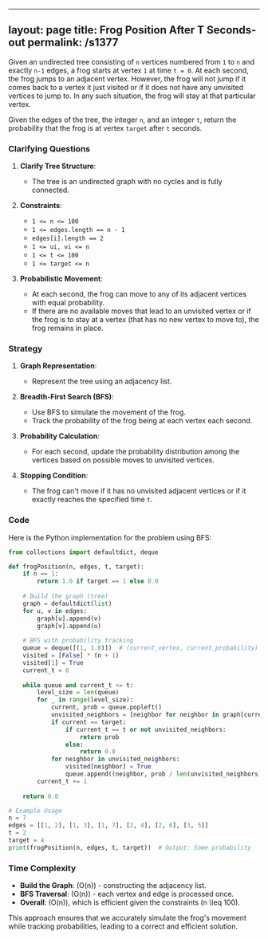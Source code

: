 
---
layout: page
title:  Frog Position After T Seconds-out
permalink: /s1377
---

Given an undirected tree consisting of `n` vertices numbered from `1` to `n` and exactly `n-1` edges, a frog starts at vertex `1` at time `t = 0`. At each second, the frog jumps to an adjacent vertex. However, the frog will not jump if it comes back to a vertex it just visited or if it does not have any unvisited vertices to jump to. In any such situation, the frog will stay at that particular vertex. 

Given the edges of the tree, the integer `n`, and an integer `t`, return the probability that the frog is at vertex `target` after `t` seconds.

### Clarifying Questions

1. **Clarify Tree Structure**: 
    - The tree is an undirected graph with no cycles and is fully connected.
    
2. **Constraints**:
    - `1 <= n <= 100`
    - `1 <= edges.length == n - 1`
    - `edges[i].length == 2`
    - `1 <= ui, vi <= n`
    - `1 <= t <= 100`
    - `1 <= target <= n`
    
3. **Probabilistic Movement**:
    - At each second, the frog can move to any of its adjacent vertices with equal probability.
    - If there are no available moves that lead to an unvisited vertex or if the frog is to stay at a vertex (that has no new vertex to move to), the frog remains in place.

### Strategy

1. **Graph Representation**:
    - Represent the tree using an adjacency list.

2. **Breadth-First Search (BFS)**:
    - Use BFS to simulate the movement of the frog.
    - Track the probability of the frog being at each vertex each second.

3. **Probability Calculation**:
    - For each second, update the probability distribution among the vertices based on possible moves to unvisited vertices.

4. **Stopping Condition**:
    - The frog can't move if it has no unvisited adjacent vertices or if it exactly reaches the specified time `t`.

### Code

Here is the Python implementation for the problem using BFS:

```python
from collections import defaultdict, deque

def frogPosition(n, edges, t, target):
    if n == 1:
        return 1.0 if target == 1 else 0.0
    
    # Build the graph (tree)
    graph = defaultdict(list)
    for u, v in edges:
        graph[u].append(v)
        graph[v].append(u)
    
    # BFS with probability tracking
    queue = deque([(1, 1.0)])  # (current_vertex, current_probability)
    visited = [False] * (n + 1)
    visited[1] = True
    current_t = 0
    
    while queue and current_t <= t:
        level_size = len(queue)
        for _ in range(level_size):
            current, prob = queue.popleft()
            unvisited_neighbors = [neighbor for neighbor in graph[current] if not visited[neighbor]]
            if current == target:
                if current_t == t or not unvisited_neighbors:
                    return prob
                else:
                    return 0.0
            for neighbor in unvisited_neighbors:
                visited[neighbor] = True
                queue.append((neighbor, prob / len(unvisited_neighbors)))
        current_t += 1
    
    return 0.0

# Example Usage
n = 7
edges = [[1, 2], [1, 3], [1, 7], [2, 4], [2, 6], [3, 5]]
t = 2
target = 4
print(frogPosition(n, edges, t, target))  # Output: Some probability
```

### Time Complexity

- **Build the Graph**: \(O(n)\) - constructing the adjacency list.
- **BFS Traversal**: \(O(n)\) - each vertex and edge is processed once.
- **Overall**: \(O(n)\), which is efficient given the constraints \(n \leq 100\).

This approach ensures that we accurately simulate the frog's movement while tracking probabilities, leading to a correct and efficient solution.